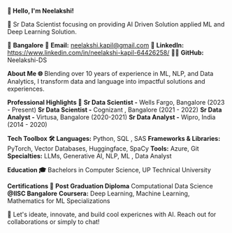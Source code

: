 
**👋 Hello, I'm Neelakshi!**

🚀 Sr Data Scientist focusing on providing AI Driven Solution applied ML and Deep Learning Solution. 

📍 **Bangalore**
📧 **Email:** neelakshi.kapil@gmail.com
🔗 **LinkedIn:** https://www.linkedin.com/in/neelakshi-kapil-64426258/
👨‍💻 **GitHub:** Neelakshi-DS


**About Me 🌐**
Blending over 10 years of experience in ML, NLP, and Data Analytics, I transform data and language into impactful solutions and experiences.

**Professional Highlights 🌟**
**Sr Data Scientist  -** Wells Fargo, Bangalore (2023 - Present)
**Sr Data Scientist -** Cognizant , Bangalore (2021 - 2022)
**Sr Data Analyst -** Virtusa, Bangalore (2020-2021)
**Sr Data Analyst -** Wipro, India (2014 - 2020)

**Tech Toolbox 🛠️**
**Languages:** Python, SQL , SAS
**Frameworks & Libraries:** PyTorch, Vector Databases, Huggingface, SpaCy
**Tools:** Azure, Git
**Specialties:** LLMs, Generative AI, NLP, ML , Data Analyst

**Education 🎓**
Bachelors in Computer Science, UP Technical University

**Certifications 📜**
**Post Graduation Diploma** Computational Data Science **@IISC Bangalore**
**Coursera:** Deep Learning, Machine Learning, Mathematics for ML Specializations

🔗 Let's ideate, innovate, and build cool expericnes with AI. Reach out for collaborations or simply to chat!


